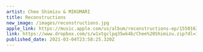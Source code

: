```yaml
---
artist: Chee Shimizu & MIKUMARI
title: Reconstructions
new_image: /images/reconstructions.jpg
apple_link: https://music.apple.com/us/album/reconstructions-ep/1550163328
link: https://www.dropbox.com/s/w1xtgclpq35wk4b/Chee%20Shimizu.zip?dl=1
published_date: 2021-03-04T23:58:25.320Z
---
```

